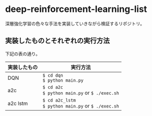 # deep-reinforcement-learning-list
深層強化学習の色々な手法を実装していきながら検証するリポジトリ。

## 実装したものとそれぞれの実行方法
下記の表の通り。

| 実装したもの | 実行方法 |
---- | ----
| DQN | `$ cd dqn` <br> `$ python main.py` |
| a2c | `$ cd a2c` <br> `$ python main.py` or `$ ./exec.sh` |
| a2c lstm | `$ cd a2c_lstm` <br> `$ python main.py` or `$ ./exec.sh` |
